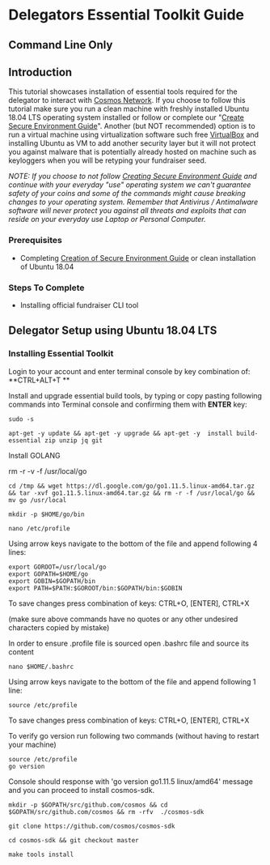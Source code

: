 
# Delegators Essential Toolkit Guide


## Command Line Only


## Introduction

This tutorial showcases installation of essential tools required for the delegator to interact with [Cosmos Network](https://cosmos.network/intro). If you choose to follow this tutorial make sure you run a clean machine with freshly installed Ubuntu 18.04 LTS operating system installed or follow or complete our "[Create Secure Environment Guide](https://docs.google.com/document/d/e/2PACX-1vRzVfjGui99pzbhwiTVwesazRntEVVJ138jpA-yEasS2nh0FDat8HGqYzJ6ZRL1WSy2Tec3F56KJ-4r/pub)". Another (but NOT recommended) option is to run a virtual machine using virtualization software such free [VirtualBox](https://www.virtualbox.org/) and installing Ubuntu as VM to add another security layer but it will not protect you against malware that is potentially already hosted on machine such as keyloggers when you will be retyping your fundraiser seed.

_NOTE: If you choose to not follow [Creating Secure Environment Guide](https://docs.google.com/document/d/e/2PACX-1vRzVfjGui99pzbhwiTVwesazRntEVVJ138jpA-yEasS2nh0FDat8HGqYzJ6ZRL1WSy2Tec3F56KJ-4r/pub) and continue with your everyday "use" operating system we can't guarantee safety of your coins and some of the commands might cause breaking changes to your operating system. Remember that Antivirus / Antimalware software will never protect you against all threats and exploits that can reside on your everyday use Laptop or Personal Computer._


### Prerequisites



*   Completing [Creation of Secure Environment Guide](https://docs.google.com/document/d/e/2PACX-1vRzVfjGui99pzbhwiTVwesazRntEVVJ138jpA-yEasS2nh0FDat8HGqYzJ6ZRL1WSy2Tec3F56KJ-4r/pub) or clean installation of Ubuntu 18.04


### Steps To Complete



*   Installing official fundraiser CLI tool




## Delegator Setup using Ubuntu 18.04 LTS


### Installing Essential Toolkit

Login to your account and enter terminal console by key combination of: **CTRL+ALT+T **

Install and upgrade essential build tools, by typing or copy pasting following commands into Terminal console and confirming them with **ENTER** key:


```
sudo -s

apt-get -y update && apt-get -y upgrade && apt-get -y  install build-essential zip unzip jq git
```


Install GOLANG

rm -r -v -f /usr/local/go


```
cd /tmp && wget https://dl.google.com/go/go1.11.5.linux-amd64.tar.gz && tar -xvf go1.11.5.linux-amd64.tar.gz && rm -r -f /usr/local/go && mv go /usr/local

mkdir -p $HOME/go/bin

nano /etc/profile
```


Using arrow keys navigate to the bottom of the file and append following 4 lines:


```
export GOROOT=/usr/local/go
export GOPATH=$HOME/go
export GOBIN=$GOPATH/bin
export PATH=$PATH:$GOROOT/bin:$GOPATH/bin:$GOBIN
```


To save changes press combination of keys: CTRL+O, [ENTER], CTRL+X

(make sure above commands have no quotes or any other undesired characters copied by mistake)

In order to ensure .profile file is sourced open .bashrc file and source its content


```
nano $HOME/.bashrc
```


Using arrow keys navigate to the bottom of the file and append following 1 line:


```
source /etc/profile
```


To save changes press combination of keys: CTRL+O, [ENTER], CTRL+X

To verify go version run following two commands (without having to restart your machine)


```
source /etc/profile
go version
```


Console should response with 'go version go1.11.5 linux/amd64' message and you can proceed to install cosmos-sdk.


```
mkdir -p $GOPATH/src/github.com/cosmos && cd $GOPATH/src/github.com/cosmos && rm -rfv  ./cosmos-sdk

git clone https://github.com/cosmos/cosmos-sdk

cd cosmos-sdk && git checkout master

make tools install
```



### 

